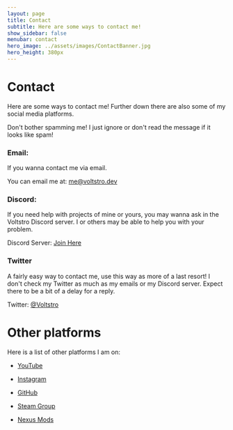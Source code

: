 ```yaml
---
layout: page
title: Contact  
subtitle: Here are some ways to contact me!
show_sidebar: false
menubar: contact
hero_image: ../assets/images/ContactBanner.jpg
hero_height: 380px
---
```


# Contact

Here are some ways to contact me! Further down there are also some of my social media platforms.

Don't bother spamming me! I just ignore or don't read the message if it looks like spam!

### Email:

If you wanna contact me via email.

You can email me at: [me@voltstro.dev](mailto:me@voltstro.dev)

### Discord:

If you need help with projects of mine or yours, you may wanna ask in the Voltstro Discord server. I or others may be able to help you with your problem.

Discord Server: [Join Here](https://discord.voltstro.dev)

### Twitter

A fairly easy way to contact me, use this way as more of a last resort! I don't check my Twitter as much as my emails or my Discord server. Expect there to be a bit of a delay for a reply.

Twitter: [@Voltstro](https://twitter.com/Voltstro)

# Other platforms

Here is a list of other platforms I am on:

* [YouTube](https://youtube.com/Voltstro)

* [Instagram](https://www.instagram.com/voltstrostudios/)

* [GitHub](https://github.com/Voltstro)

* [Steam Group](https://steamcommunity.com/groups/voltstro)

* [Nexus Mods](https://www.nexusmods.com/users/34491035)
